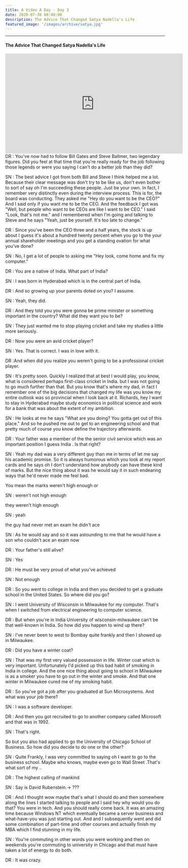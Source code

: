 ```yaml
---
title: A Video A Day - Day 3
date: 2020-07-30 00:00:00
description: The Advice That Changed Satya Nadella's Life
featured_image: '/images/archive/satya.jpg'
---
```


---

#### The Advice That Changed Satya Nadella's Life

<iframe width="560" height="315" src="https://www.youtube.com/embed/rKCL_MEXqJo" frameborder="0" allow="accelerometer; autoplay; encrypted-media; gyroscope; picture-in-picture" allowfullscreen></iframe>
<br>
DR : You've now had to follow Bill Gates and Steve Ballmer, two legendary figures. Did you feel at that time that you're really ready for the job following those legends or were you saying I can't do a better job than they did? 

SN : The best advice I got from both Bill and Steve I think helped me a lot. Because their clear message was don't try to be like us, don't even bother to sort of say oh I'm succeeding these people. Just be your own. In fact, I remember very distinctly even during the interview process. This is  for, the board was conducting. They asked me "Hey do you want to be the CEO?" And I said only if you want me to be the CEO. And the feedback I got was "Well, but people who want to be CEOs are like I want to be CEO." I said "Look, that's not me." and I remembered when I'm going and talking to Steve and he says "Yeah, just be yourself. It's too late to change." 

DR : Since you've been the CEO three and a half years, the stock is up about I guess it's about a hundred twenty percent when you go to the your annual shareholder meetings and you get a standing ovation for what you've done? 

SN : No, I get a lot of people to asking me "Hey look, come home and fix my computer." 

DR : You are a native of India. What part of India? 

SN : I was born in Hyderabad which is in the central part of India.

DR : And so growing up your parents doted on you? I assume. 

SN : Yeah, they did. 

DR : And they told you you were gonna be prime minister or something important in the country? What did they want you to be?

SN : They just wanted me to stop playing cricket and take my studies a little more seriously.

DR : Now you were an avid cricket player? 

SN : Yes. That is correct. I was in love with it.

DR :And when did you realize you weren't going to be a professional cricket player.

SN : It's pretty soon. Quickly I realized that at best I would play, you know, what is considered perhaps first-class cricket in India. but I was not going to go much further than that. But you know that's where my dad, in fact I remember one of the big decisions that changed my life was you know my entire outlook was so provincial when I look back at it. Richards,  hey I want to stay in Hyderabad maybe study economics in political science and work for a bank that was about the extent of my ambition. 

SN : He looks at me he says "What are you doing? You gotta get out of this place." And so he pushed me out to get to an engineering school and that pretty much of course you know define the trajectory afterwards.

DR : Your father was a member of the the senior civil service which was an important position I guess India . Is that right? 

SN : Yeah my dad was a very different guy than me in terms of let me say his academic promise. So it is always humorous which you look at my report cards and he says oh I don't understand how anybody can have these kind of marks. But the nice thing
about it was he would say it in such endearing ways that he'd never made me feel bad.

You mean the marks weren't high enough or 

SN : weren't not high enough

they weren't high enough 

SN : yeah 

the guy had never met an exam he didn't ace

SN : As he would say and so it was astounding to me that he would have a son who couldn't ace an exam now 

DR : Your father's still alive?

SN : Yes 

DR : He must be very proud of what you've achieved 

SN : Not enough 

DR : So you went to college in India and then you decided to get a graduate school in the United States. So where did you go? 

SN : I went University of Wisconsin in Milwaukee for my computer. That's when I switched from electrical engineering to computer science.

DR : But when you're in India University of wisconsin-milwaukee can't be that well-known in India. So how did you happen to wind up there?

SN : I've never been to west to Bombay quite frankly and then I showed up in Milwaukee. 

DR : Did you have a winter coat?

SN : That was my first very valued possession in life. Winter coat which is very important. Unfortunately I'd picked up this bad habit of smoking in India in college. And the one nice thing about going to school in Milwaukee is as a smoker you have to go out in the winter and smoke. And that one winter in Milwaukee cured me of my smoking habit.

DR : So you've got a job after you graduated at Sun Microsystems. And what was your job there? 

SN : I was a software developer.

DR : And then you got recruited to go to another company called Microsoft and that was in 1992. 

SN : That's right. 

So but you also had applied to go the University of Chicago School of Business. So how did you decide to do one or the other?

SN : Quite Frankly, I was very committed to saying oh I want to go to the business school. Maybe who knows, maybe even go to Wall Street .That's what sort of my ..

DR : The highest calling of mankind 

SN : Say is David Rubenstein.-> ??? 

DR : And I thought wow maybe that's what I should do and then somewhere along the lines I started talking to people and I said hey why would you do that? You were in tech. And you should really come back. It was an amazing time because Windows NT which eventually became a server business and what-have-you was just starting out. And and I subsequently went and did some combination of part-time and other courses and actually finish my MBA which I find stunning in my life.

SN : You're commuting in other words you were working and then on weekends you're commuting to university in Chicago and that must have taken a lot of energy to do both. 

DR : It was crazy.



